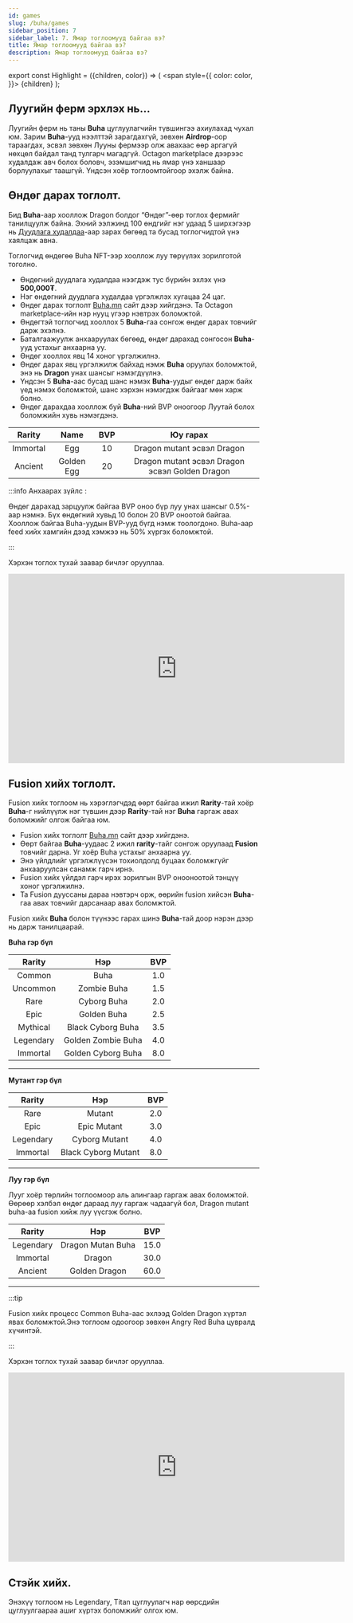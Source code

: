 ```yaml
---
id: games
slug: /buha/games
sidebar_position: 7
sidebar_label: 7. Ямар тоглоомууд байгаа вэ?
title: Ямар тоглоомууд байгаа вэ?
description: Ямар тоглоомууд байгаа вэ?
---
```

export const Highlight = ({children, color}) => (
  <span
    style={{
      color: color,
    }}>
    {children}
  </span>
);

## Луугийн ферм эрхлэх нь...

Луугийн ферм нь таны **Buha** цуглуулагчийн түвшингээ ахиулахад чухал юм. Зарим **Buha**-ууд нээлттэй зарагдахгүй, зөвхөн **Airdrop**-оор тараагдах, эсвэл зөвхөн Лууны фермээр олж авахаас өөр аргагүй нөхцөл байдал танд тулгарч магадгүй. Octagon marketplace дээрээс худалдаж авч болох боловч, эзэмшигчид нь ямар үнэ ханшаар борлуулахыг таашгүй. Үндсэн хоёр тоглоомтойгоор эхэлж байна.

## Өндөг дарах тоглолт.

Бид **Buha**-аар хооллож Dragon болдог “Өндөг”-өөр тоглох фермийг танилцуулж байна.
Эхний ээлжинд 100 өндгийг нэг удаад 5 ширхэгээр нь [Дуудлага худалдаа](https://nft.octagon.mn/auction)-аар зарах бөгөөд та бусад тоглогчидтой үнэ хаялцаж авна.

Тоглогчид өндөгөө Buha NFT-ээр хооллож луу төрүүлэх зорилготой тоголно.
* Өндөгний дуудлага худалдаа нээгдэж тус бүрийн эхлэх үнэ **500,000₮**.
* Нэг өндөгний дуудлага худалдаа үргэлжлэх хугацаа 24 цаг.
* Өндөг дарах тоглолт [Buha.mn](https://www.buha.mn) сайт дээр хийгдэнэ. Та Octagon marketplace-ийн нэр нууц үгээр нэвтрэх боломжтой.
* Өндөгтэй тоглогчид хооллох 5 **Buha**-гаа сонгож өндөг дарах товчийг дарж эхэлнэ.
* Баталгаажуулж анхааруулах бөгөөд, өндөг дарахад сонгосон **Buha**-ууд устахыг анхаарна уу.
* Өндөг хооллох явц 14 хоног үргэлжилнэ.
* Өндөг дарах явц үргэлжилж байхад нэмж **Buha** оруулах боломжтой, энэ нь **Dragon** унах шансыг нэмэгдүүлнэ.
* Үндсэн 5 **Buha**-аас бусад шанс нэмэх **Buha**-уудыг өндөг дарж байх үед нэмэх боломжтой, шанс хэрхэн нэмэгдэж байгааг мөн харж болно.
* Өндөг дарахдаа хооллож буй **Buha**-ний BVP оноогоор Луутай болох боломжийн хувь нэмэгдэнэ.
  
| Rarity | Name | BVP | Юу гарах |
|:-:|:-:|:-:|:-:|
| <Highlight color="#ffcc00">Immortal</Highlight> | Egg | 10 | Dragon mutant эсвэл Dragon  |
| <Highlight color="#ffcc99">Ancient</Highlight> | Golden Egg | 20 |  Dragon mutant эсвэл Dragon эсвэл Golden Dragon |

:::info
Анхаарах зүйлс :

Өндөг дарахад зарцуулж байгаа BVP оноо бүр луу унах шансыг 0.5%-аар нэмнэ.
Бүх өндөгний хувьд 10 болон 20 BVP оноотой байгаа.
Хооллож байгаа Buha-уудын BVP-ууд бүгд нэмж тоологдоно.
Buha-аар feed хийх хамгийн дээд хэмжээ нь 50% хүргэх боломжтой.

:::

Хэрхэн тоглох тухай заавар бичлэг орууллаа.
<iframe width="675" height="380" src="https://www.youtube.com/embed/1R2oeheicLs" frameborder="0" allow="accelerometer; autoplay; encrypted-media; gyroscope; picture-in-picture" allowfullscreen></iframe>


## Fusion хийх тоглолт.

Fusion хийх тоглоом нь хэрэглэгчдэд өөрт байгаа ижил **Rarity**-тай хоёр **Buha**-г нийлүүлж нэг түвшин дээр **Rarity**-тай нэг **Buha** гаргаж авах боломжийг олгож байгаа юм.

* Fusion хийх тоглолт [Buha.mn](https://www.buha.mn) сайт дээр хийгдэнэ. 
* Өөрт байгаа **Buha**-уудаас 2 ижил **rarity**-тайг сонгож оруулаад **Fusion** товчийг дарна. Уг хоёр Buha устахыг анхаарна уу.
* Энэ үйлдлийг үргэлжлүүсэн тохиолдолд буцаах боломжгүйг анхааруулсан санамж гарч ирнэ.
* Fusion хийх үйлдэл гарч ирэх зорилгын BVP онооноотой тэнцүү хоног үргэлжилнэ.
* Та Fusion дууссаны дараа нэвтэрч орж, өөрийн fusion хийсэн **Buha**-гаа авах товчийг дарсанаар авах боломжтой.
  
Fusion хийх **Buha** болон түүнээс гарах шинэ **Buha**-тай доор нэрэн дээр нь дарж танилцаарай.


**Buha гэр бүл**

| Rarity | Нэр | BVP |
|:-:|:-:|:-:|
| <Highlight color="#c0c0c0">Common</Highlight> | Buha | 1.0 |
| <Highlight color="#99ccff">Uncommon</Highlight> | Zombie Buha | 1.5 |
| <Highlight color="#0000ff">Rare</Highlight> | Cyborg Buha | 2.0 |
| <Highlight color="#ff00ff">Epic</Highlight> | Golden Buha | 2.5 |
| <Highlight color="#800080">Mythical</Highlight> | Black Cyborg Buha | 3.5 |
| <Highlight color="#ff0000">Legendary</Highlight> | Golden Zombie Buha | 4.0 |
| <Highlight color="#ffcc00">Immortal</Highlight> | Golden Cyborg Buha | 8.0 |

----

**Мутант гэр бүл**

| Rarity | Нэр | BVP |
|:-:|:-:|:-:|
| <Highlight color="#0000ff">Rare</Highlight> | Mutant | 2.0 |
| <Highlight color="#ff00ff">Epic</Highlight> | Epic Mutant | 3.0 |
| <Highlight color="#ff0000">Legendary</Highlight> | Cyborg Mutant | 4.0 |
| <Highlight color="#ffcc00">Immortal</Highlight> | Black Cyborg Mutant | 8.0 |

----

**Луу гэр бүл**

Лууг хоёр төрлийн тоглоомоор аль алингаар гаргаж авах боломжтой. Өөрөөр хэлбэл өндөг дараад луу гаргаж чадаагүй бол, Dragon mutant buha-аа fusion хийж луу үүсгэж болно. 

| Rarity | Нэр | BVP |
|:-:|:-:|:-:|
| <Highlight color="#ff0000">Legendary</Highlight> | Dragon Mutan Buha | 15.0 |
| <Highlight color="#ffcc00">Immortal</Highlight> | Dragon | 30.0 |
| <Highlight color="#ffcc99">Ancient</Highlight> | Golden Dragon | 60.0 |  


---


:::tip

Fusion хийх процесс Common Buha-аас эхлээд Golden Dragon хүртэл явах боломжтой.Энэ тоглоом одоогоор зөвхөн Angry Red Buha цувралд хүчинтэй.

:::

Хэрхэн тоглох тухай заавар бичлэг орууллаа.
<iframe width="675" height="380" src="https://www.youtube.com/embed/1T1diD9Gsxg" frameborder="0" allow="accelerometer; autoplay; encrypted-media; gyroscope; picture-in-picture" allowfullscreen></iframe>



## Стэйк хийх.

Энэхүү тоглоом нь  Legendary, Titan цуглуулагч нар өөрсдийн цуглуулгаараа ашиг хүртэх боломжийг олгох юм.